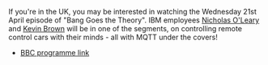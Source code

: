 <!--
.. title: Mind control MQTT
.. slug: mind-control-mqtt
.. date: 2010-04-14 13:06:03
.. tags: Applications
.. category:
.. link:
.. description:
.. type: text
-->

If you're in the UK, you may be interested in watching the Wednesday 21st April
episode of "Bang Goes the Theory". IBM employees [Nicholas O'Leary] and [Kevin
Brown] will be in one of the segments, on controlling remote control cars with
their minds - all with MQTT under the covers!

 * [BBC programme link]

[Nicholas O'Leary]: http://twitter.com/knolleary
[Kevin Brown]: http://twitter.com/kevinxbrown
[BBC programme link]: https://www.bbc.co.uk/programmes/b00s5fvq
